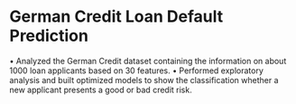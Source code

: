 # German Credit Loan Default Prediction
•	Analyzed the German Credit dataset containing the information on about 1000 loan applicants based on 30 features.
•	Performed exploratory analysis and built optimized models to show the classification whether a new applicant presents a good or bad credit risk.
